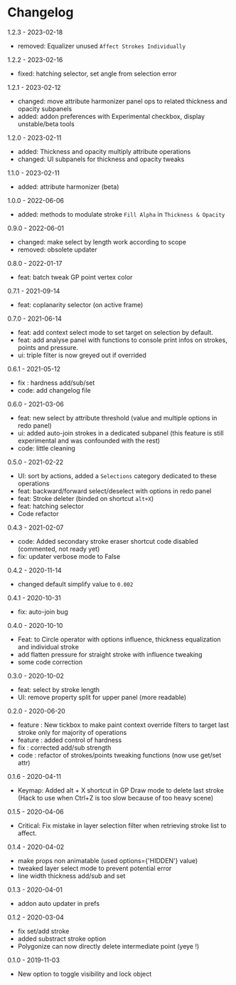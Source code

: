 # Changelog

1.2.3 - 2023-02-18

- removed: Equalizer unused `Affect Strokes Individually`

1.2.2 - 2023-02-16

- fixed: hatching selector, set angle from selection error

1.2.1 - 2023-02-12

- changed: move attribute harmonizer panel ops to related thickness and opacity subpanels
- added: addon preferences with Experimental checkbox, display unstable/beta tools

1.2.0 - 2023-02-11

- added: Thickness and opacity multiply attribute operations
- changed: UI subpanels for thickness and opacity tweaks

1.1.0 - 2023-02-11

- added: attribute harmonizer (beta)

1.0.0 - 2022-06-06

- added: methods to modulate stroke `Fill Alpha` in `Thickness & Opacity`

0.9.0 - 2022-06-01

- changed: make select by length work according to scope
- removed: obsolete updater

0.8.0 - 2022-01-17

- feat: batch tweak GP point vertex color

0.7.1 - 2021-09-14

- feat: coplanarity selector (on active frame)

0.7.0 - 2021-06-14

- feat: add context select mode to set target on selection by default.
- feat: add analyse panel with functions to console print infos on strokes, points and pressure.
- ui: triple filter is now greyed out if overrided

0.6.1 - 2021-05-12

- fix : hardness add/sub/set
- code: add changelog file


0.6.0 - 2021-03-06

- feat: new select by attribute threshold (value and multiple options in redo panel)
- ui: added auto-join strokes in a dedicated subpanel (this feature is still experimental and was confounded with the rest)
- code: little cleaning

0.5.0 - 2021-02-22

- UI: sort by actions, added a `Selections` category dedicated to these operations
- feat: backward/forward select/deselect with options in redo panel
- feat: Stroke deleter (binded on shortcut `alt+X`)
- feat: hatching selector
- Code refactor

0.4.3 - 2021-02-07

- code: Added secondary stroke eraser shortcut code disabled (commented, not ready yet)
- fix: updater verbose mode to False

0.4.2 - 2020-11-14

- changed default simplify value to `0.002`

0.4.1 - 2020-10-31

- fix: auto-join bug

0.4.0 - 2020-10-10

- Feat: to Circle operator with options influence, thickness equalization and individual stroke
- add flatten pressure for straight stroke with influence tweaking
- some code correction

0.3.0 - 2020-10-02

- feat: select by stroke length
- UI: remove property split for upper panel (more readable)

0.2.0 - 2020-06-20

- feature : New tickbox to make paint context override filters to target last stroke only for majority of operations
- feature : added control of hardness
- fix : corrected add/sub strength
- code : refactor of strokes/points tweaking functions (now use get/set attr)

0.1.6 - 2020-04-11

- Keymap: Added alt + X shortcut in GP Draw mode to delete last stroke (Hack to use when Ctrl+Z is too slow because of too heavy scene)
<!-- - removed Auto-join and fade feature... -->

0.1.5 - 2020-04-06

- Critical: Fix mistake in layer selection filter when retrieving stroke list to affect.

0.1.4 - 2020-04-02

- make props non animatable (used options={'HIDDEN'} value)
- tweaked layer select mode to prevent potential error
- line width thickness add/sub and set

0.1.3 - 2020-04-01

- addon auto updater in prefs

0.1.2 - 2020-03-04

- fix set/add stroke
- added substract stroke option
- Polygonize can now directly delete intermediate point (yeye !)

0.1.0 - 2019-11-03

- New option to toggle visibility and lock object
